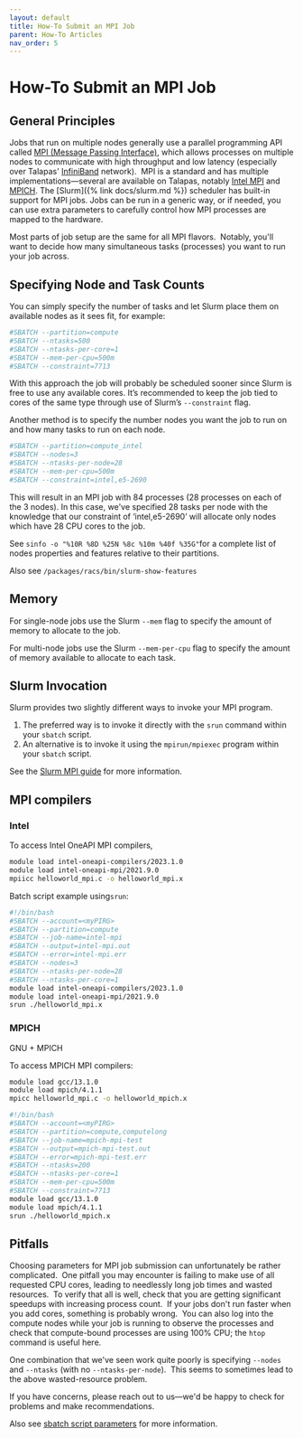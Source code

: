```yaml
---
layout: default
title: How-To Submit an MPI Job
parent: How-To Articles
nav_order: 5
---
```


# How-To Submit an MPI Job

## General Principles

Jobs that run on multiple nodes generally use a parallel programming API called [MPI (Message Passing Interface)](https://en.wikipedia.org/wiki/Message_Passing_Interface), which allows processes on multiple nodes to communicate with high throughput and low latency (especially over Talapas' [InfiniBand](https://en.wikipedia.org/wiki/InfiniBand) network).  MPI is a standard and has multiple implementations—several are available on Talapas, notably [Intel MPI](https://software.intel.com/en-us/intel-mpi-library) and [MPICH](https://www.mpich.org/).
The [Slurm]({% link docs/slurm.md %}) scheduler has built-in support for MPI jobs. Jobs can be run in a generic way, or if needed, you can use extra parameters to carefully control how MPI processes are mapped to the hardware.

Most parts of job setup are the same for all MPI flavors.  Notably, you'll want to decide how many simultaneous tasks (processes) you want to run your job across.

## Specifying Node and Task Counts

You can simply specify the number of tasks and let Slurm place them on available nodes as it sees fit, for example:

```bash
#SBATCH --partition=compute
#SBATCH --ntasks=500
#SBATCH --ntasks-per-core=1
#SBATCH --mem-per-cpu=500m
#SBATCH --constraint=7713
```

With this approach the job will probably be scheduled sooner since Slurm is free to use any available cores. It’s recommended to keep the job tied to cores of the same type through use of Slurm’s `--constraint` flag.

Another method is to specify the number nodes you want the job to run on and how many tasks to run on each node.

```bash
#SBATCH --partition=compute_intel
#SBATCH --nodes=3
#SBATCH --ntasks-per-node=28
#SBATCH --mem-per-cpu=500m
#SBATCH --constraint=intel,e5-2690
```

This will result in an MPI job with 84 processes (28 processes on each of the 3 nodes). In this case, we've specified 28 tasks per node with the knowledge that our constraint of ‘intel,e5-2690’ will allocate only nodes which have 28 CPU cores to the job.

See `sinfo -o "%10R %8D %25N %8c %10m %40f %35G"`for a complete list of nodes properties and features relative to their partitions.

Also see `/packages/racs/bin/slurm-show-features`

## Memory

For single-node jobs use the Slurm `--mem` flag to specify the amount of memory to allocate to the job.

For multi-node jobs use the Slurm `--mem-per-cpu` flag to specify the amount of memory available to allocate to each task.

## Slurm Invocation

Slurm provides two slightly different ways to invoke your MPI program.

1. The preferred way is to invoke it directly with the `srun` command within your `sbatch` script.
2. An alternative is to invoke it using the `mpirun/mpiexec` program within your `sbatch` script.

See the [Slurm MPI guide](https://slurm.schedmd.com/mpi_guide.html) for more information.

## MPI compilers

### Intel

To access Intel OneAPI MPI compilers,

```bash
module load intel-oneapi-compilers/2023.1.0
module load intel-oneapi-mpi/2021.9.0
mpiicc helloworld_mpi.c -o helloworld_mpi.x
```

Batch script example using`srun`:

```bash
#!/bin/bash
#SBATCH --account=<myPIRG>
#SBATCH --partition=compute
#SBATCH --job-name=intel-mpi
#SBATCH --output=intel-mpi.out
#SBATCH --error=intel-mpi.err
#SBATCH --nodes=3
#SBATCH --ntasks-per-node=28
#SBATCH --ntasks-per-core=1
module load intel-oneapi-compilers/2023.1.0
module load intel-oneapi-mpi/2021.9.0
srun ./helloworld_mpi.x
```

### MPICH

GNU + MPICH

To access MPICH MPI compilers:

```bash
module load gcc/13.1.0
module load mpich/4.1.1
mpicc helloworld_mpi.c -o helloworld_mpich.x
```

```bash
#!/bin/bash
#SBATCH --account=<myPIRG>
#SBATCH --partition=compute,computelong
#SBATCH --job-name=mpich-mpi-test
#SBATCH --output=mpich-mpi-test.out
#SBATCH --error=mpich-mpi-test.err
#SBATCH --ntasks=200
#SBATCH --ntasks-per-core=1
#SBATCH --mem-per-cpu=500m
#SBATCH --constraint=7713
module load gcc/13.1.0
module load mpich/4.1.1
srun ./helloworld_mpich.x
```

## Pitfalls

Choosing parameters for MPI job submission can unfortunately be rather complicated.  One pitfall you may encounter is failing to make use of all requested CPU cores, leading to needlessly long job times and wasted resources.  To verify that all is well, check that you are getting significant speedups with increasing process count.  If your jobs don't run faster when you add cores, something is probably wrong.  You can also log into the compute nodes while your job is running to observe the processes and check that compute-bound processes are using 100% CPU; the `htop` command is useful here.

One combination that we've seen work quite poorly is specifying `--nodes` and `--ntasks` (with no `--ntasks-per-node`).  This seems to sometimes lead to the above wasted-resource problem.

If you have concerns, please reach out to us—we'd be happy to check for problems and make recommendations.

Also see [sbatch script parameters](https://slurm.schedmd.com/sbatch.html) for more information.
